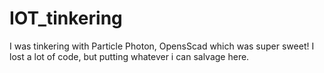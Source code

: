 # IOT_tinkering
I was tinkering with Particle Photon, OpensScad which was super sweet! I lost a lot of code, but putting whatever i can salvage here.
